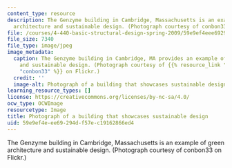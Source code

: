 ```yaml
---
content_type: resource
description: The Genzyme building in Cambridge, Massachusetts is an example of green
  architecture and sustainable design. (Photograph courtesy of conbon33 on Flickr.)
file: /courses/4-440-basic-structural-design-spring-2009/59e9ef4eee69294df57ec19162866ed4_4-440s09-th.jpg
file_size: 7340
file_type: image/jpeg
image_metadata:
  caption: The Genzyme building in Cambridge, MA provides an example of green architecture
    and sustainable design. (Photograph courtesy of {{% resource_link "20af1e8e-51a7-4f83-b8dd-6796b58c368c"
    "conbon33" %}} on Flickr.)
  credit: ''
  image-alt: Photograph of a building that showcases sustainable design.
learning_resource_types: []
license: https://creativecommons.org/licenses/by-nc-sa/4.0/
ocw_type: OCWImage
resourcetype: Image
title: Photograph of a building that showcases sustainable design
uid: 59e9ef4e-ee69-294d-f57e-c19162866ed4
---
```

The Genzyme building in Cambridge, Massachusetts is an example of green architecture and sustainable design. (Photograph courtesy of conbon33 on Flickr.)